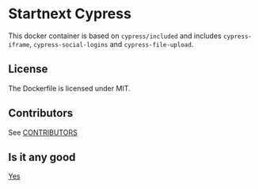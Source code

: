 # Startnext Cypress

This docker container is based on `cypress/included` and includes `cypress-iframe`, `cypress-social-logins` and `cypress-file-upload`.

## License

The Dockerfile is licensed under MIT.

## Contributors

See [CONTRIBUTORS](CONTRIBUTORS)

## Is it any good

[Yes](https://news.ycombinator.com/item?id=3067434)
